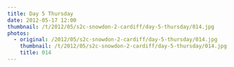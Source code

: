 ```yaml
---
title: Day 5 Thursday
date: 2012-05-17 12:00
thumbnail: /t/2012/05/s2c-snowdon-2-cardiff/day-5-thursday/014.jpg
photos:
  - original: /2012/05/s2c-snowdon-2-cardiff/day-5-thursday/014.jpg
    thumbnail: /t/2012/05/s2c-snowdon-2-cardiff/day-5-thursday/014.jpg
    title: 014
---
```

